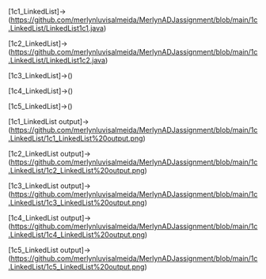 [1c1_LinkedList]->(https://github.com/merlynluvisalmeida/MerlynADJassignment/blob/main/1c.LinkedList/LinkedList1c1.java)

[1c2_LinkedList]->(https://github.com/merlynluvisalmeida/MerlynADJassignment/blob/main/1c.LinkedList/LinkedList1c2.java)

[1c3_LinkedList]->()

[1c4_LinkedList]->()

[1c5_LinkedList]->()

[1c1_LinkedList output]->(https://github.com/merlynluvisalmeida/MerlynADJassignment/blob/main/1c.LinkedList/1c1_LinkedList%20output.png)

[1c2_LinkedList output]->(https://github.com/merlynluvisalmeida/MerlynADJassignment/blob/main/1c.LinkedList/1c2_LinkedList%20output.png)

[1c3_LinkedList output]->(https://github.com/merlynluvisalmeida/MerlynADJassignment/blob/main/1c.LinkedList/1c3_LinkedList%20output.png)

[1c4_LinkedList output]->(https://github.com/merlynluvisalmeida/MerlynADJassignment/blob/main/1c.LinkedList/1c4_LinkedList%20output.png)

[1c5_LinkedList output]->(https://github.com/merlynluvisalmeida/MerlynADJassignment/blob/main/1c.LinkedList/1c5_LinkedList%20output.png)
